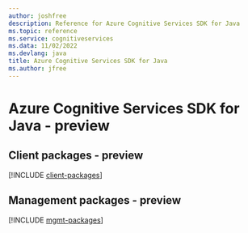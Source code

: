 ```yaml
---
author: joshfree
description: Reference for Azure Cognitive Services SDK for Java
ms.topic: reference
ms.service: cognitiveservices
ms.data: 11/02/2022
ms.devlang: java
title: Azure Cognitive Services SDK for Java
ms.author: jfree
---
```

# Azure Cognitive Services SDK for Java - preview

## Client packages - preview
[!INCLUDE [client-packages](cognitive-services-client-index.md)]
## Management packages - preview
[!INCLUDE [mgmt-packages](cognitive-services-mgmt-index.md)]